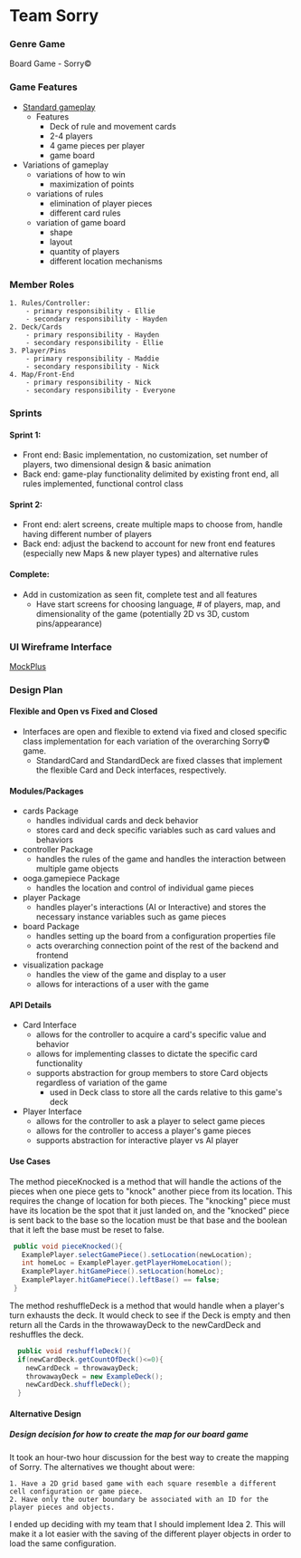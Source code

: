 # Team Sorry
### Genre Game
Board Game - Sorry©

### Game Features
* [Standard gameplay](https://winning-moves.com/images/sorryrulesbooklet.pdf)
    * Features
        * Deck of rule and movement cards
        * 2-4 players
        * 4 game pieces per player
        * game board
* Variations of gameplay
    * variations of how to win
        * maximization of points
    * variations of rules
        * elimination of player pieces
        * different card rules
    * variation of game board
        * shape
        * layout
        * quantity of players
        * different location mechanisms

### Member Roles
    1. Rules/Controller: 
        - primary responsibility - Ellie
        - secondary responsibility - Hayden
    2. Deck/Cards
        - primary responsibility - Hayden
        - secondary responsibility - Ellie
    3. Player/Pins
        - primary responsibility - Maddie
        - secondary responsibility - Nick
    4. Map/Front-End
        - primary responsibility - Nick
        - secondary responsibility - Everyone

### Sprints 

#### Sprint 1:
- Front end: Basic implementation, no customization, set number of players, two dimensional design & basic animation
- Back end: game-play functionality delimited by existing front end, all rules implemented, functional control class

#### Sprint 2:
- Front end: alert screens, create multiple maps to choose from, handle having different number of players
- Back end: adjust the backend to account for new front end features (especially new Maps & new player types) and alternative rules

#### Complete:
- Add in customization as seen fit, complete test and all features 
    - Have start screens for choosing language, # of players, map, and dimensionality of the game (potentially 2D vs 3D, custom pins/appearance)
    
### UI Wireframe Interface

[MockPlus](https://app.mockplus.com/run/rp/JB6zXNQ7kc)

### Design Plan

#### Flexible and Open vs Fixed and Closed

* Interfaces are open and flexible to extend via fixed and closed specific class implementation for each variation of the overarching Sorry© game.
    * StandardCard and StandardDeck are fixed classes that implement the flexible Card and Deck interfaces, respectively.
    
#### Modules/Packages

* cards Package
    * handles individual cards and deck behavior
    * stores card and deck specific variables such as card values and behaviors
* controller Package
    * handles the rules of the game and handles the interaction between multiple game objects
* ooga.gamepiece Package
    * handles the location and control of individual game pieces
* player Package
    * handles player's interactions (AI or Interactive) and stores the necessary instance variables such as game pieces
* board Package
    * handles setting up the board from a configuration properties file
    * acts overarching connection point of the rest of the backend and frontend
* visualization package
    * handles the view of the game and display to a user
    * allows for interactions of a user with the game

#### API Details
* Card Interface
    * allows for the controller to acquire a card's specific value and behavior
    * allows for implementing classes to dictate the specific card functionality
    * supports abstraction for group members to store Card objects regardless of variation of the game
        * used in Deck class to store all the cards relative to this game's deck
* Player Interface
    * allows for the controller to ask a player to select game pieces
    * allows for the controller to access a player's game pieces
    * supports abstraction for interactive player vs AI player

#### Use Cases

The method pieceKnocked is a method that will handle the actions of the pieces when one piece gets to "knock" another piece from its location.  This requires the change of location for both pieces.  The "knocking" piece must have its location be the spot that it just landed on, and the "knocked" piece is sent back to the base so the location must be that base and the boolean that it left the base must be reset to false.
 ```java
  public void pieceKnocked(){
    ExamplePlayer.selectGamePiece().setLocation(newLocation);
    int homeLoc = ExamplePlayer.getPlayerHomeLocation();
    ExamplePlayer.hitGamePiece().setLocation(homeLoc);
    ExamplePlayer.hitGamePiece().leftBase() == false;
  }
```

The method reshuffleDeck is a method that would handle when a player's turn exhausts the deck. It would check to see if the Deck is empty and then return all the Cards in the throwawayDeck to the newCardDeck and reshuffles the deck.
```java
  public void reshuffleDeck(){
  if(newCardDeck.getCountOfDeck()<=0){
    newCardDeck = throwawayDeck;
    throwawayDeck = new ExampleDeck();
    newCardDeck.shuffleDeck();
  }
```

#### Alternative Design
##### Design decision for how to create the map for our board game
It took an hour-two hour discussion for the best way to create the mapping of Sorry. The alternatives we thought about were:

    1. Have a 2D grid based game with each square resemble a different cell configuration or game piece.
    2. Have only the outer boundary be associated with an ID for the player pieces and objects.

I ended up deciding with my team that I should implement Idea 2. This will make it a lot easier with the saving of the different player objects in order to load the same configuration.


